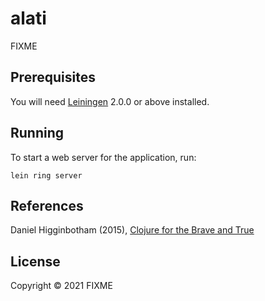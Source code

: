 # alati

FIXME

## Prerequisites

You will need [Leiningen][] 2.0.0 or above installed.

[leiningen]: https://github.com/technomancy/leiningen

## Running

To start a web server for the application, run:

    lein ring server
    
## References

Daniel Higginbotham (2015), [Clojure for the Brave and True][] 

[Clojure for the Brave and True]: https://www.braveclojure.com/clojure-for-the-brave-and-true/

## License

Copyright © 2021 FIXME
